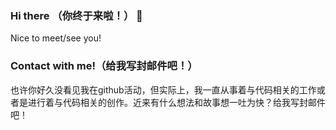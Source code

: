 ### Hi there （你终于来啦！） 👋

Nice to meet/see you!


### Contact with me!（给我写封邮件吧！）

也许你好久没看见我在github活动，但实际上，我一直从事着与代码相关的工作或者是进行着与代码相关的创作。近来有什么想法和故事想一吐为快？给我写封邮件吧！
